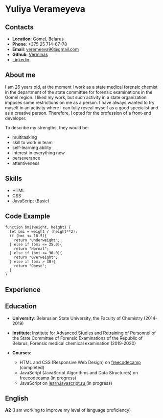 # Yuliya Verameyeva

## Contacts

+ **Location**: Gomel, Belarus
+ **Phone**: +375 25 714-67-78
+ **Email**: [veremeeva96@gmail.com ](veremeeva96@gmail.com)
+ **Github**: [Verminas ](https://github.com/Verminas)
+ [Linkedin ](https://www.linkedin.com/in/%D1%8E%D0%BB%D0%B8%D1%8F-%D0%B2%D0%B5%D1%80%D0%B5%D0%BC%D0%B5%D0%B5%D0%B2%D0%B0-690945276/)

## About me

I am 26 years old, at the moment I work as a state medical forensic chemist in the department of the state committee for forensic examinations in the Gomel region. I liked my work, but such activity in a state organization imposes some restrictions on me as a person. I have always wanted to try myself in an activity where I can fully reveal myself as a good specialist and as a creative person. Therefore, I opted for the profession of a front-end developer.

To describe my strengths, they would be:
+ multitasking
+ skill to work in team
+ self-learning ability
+ interest in everything new
+ perseverance
+ attentiveness

## Skills

+ HTML
+ CSS
+ JavaScript (Basic)

## Code Example

```
function bmi(weight, height) {
  let bmi = weight / (height**2);
  if (bmi <= 18.5){
    return "Underweight";
  } else if (bmi <= 25.0){
    return "Normal";
  } else if (bmi <= 30.0){
    return "Overweight";
  } else if (bmi > 30){
    return "Obese";
  }
}
```

## Experience

## Education
  
 + **University**: Belarusian State University, the Faculty of Chemistry (2014-2019)
 + **Institute**: Institute for Advanced Studies and Retraining of Personnel of the State Committee of Forensic Examinations of the Republic of Belarus, Forensic medical chemical examination (2019-2020)
 + **Courses**: 
    
     + HTML and CSS (Responsive Web Design) on [freecodecamp ](https://www.freecodecamp.org/learn) (completed)
     + JavaScript (JavaScript Algorithms and Data Structures) on [freecodecamp ](https://www.freecodecamp.org/learn) (in progress)
     + JavaScript on [learn.javascript.ru ](https://learn.javascript.ru/) (in progress)

## English

**A2** (I am working to improve my level of language proficiency)

